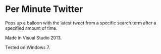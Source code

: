 # Per Minute Twitter
Pops up a balloon with the latest tweet from a specific search term after a specified amount of time.

Made in Visual Studio 2013.

Tested on Windows 7.
